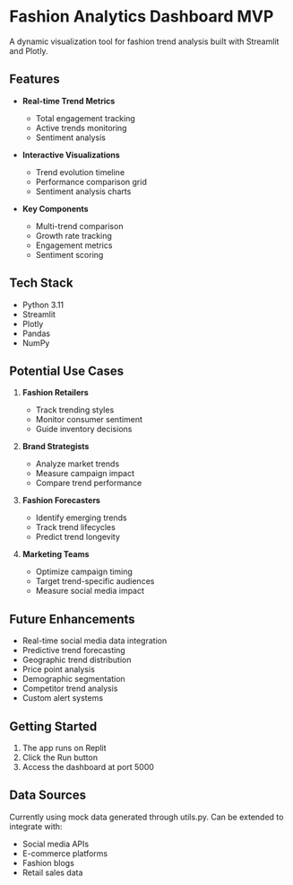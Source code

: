 
# Fashion Analytics Dashboard MVP

A dynamic visualization tool for fashion trend analysis built with Streamlit and Plotly.

## Features

- **Real-time Trend Metrics**
  - Total engagement tracking
  - Active trends monitoring
  - Sentiment analysis
  
- **Interactive Visualizations**
  - Trend evolution timeline
  - Performance comparison grid
  - Sentiment analysis charts

- **Key Components**
  - Multi-trend comparison
  - Growth rate tracking
  - Engagement metrics
  - Sentiment scoring

## Tech Stack

- Python 3.11
- Streamlit
- Plotly
- Pandas
- NumPy

## Potential Use Cases

1. **Fashion Retailers**
   - Track trending styles
   - Monitor consumer sentiment
   - Guide inventory decisions

2. **Brand Strategists**
   - Analyze market trends
   - Measure campaign impact
   - Compare trend performance

3. **Fashion Forecasters**
   - Identify emerging trends
   - Track trend lifecycles
   - Predict trend longevity

4. **Marketing Teams**
   - Optimize campaign timing
   - Target trend-specific audiences
   - Measure social media impact

## Future Enhancements

- Real-time social media data integration
- Predictive trend forecasting
- Geographic trend distribution
- Price point analysis
- Demographic segmentation
- Competitor trend analysis
- Custom alert systems

## Getting Started

1. The app runs on Replit
2. Click the Run button
3. Access the dashboard at port 5000

## Data Sources

Currently using mock data generated through utils.py. Can be extended to integrate with:
- Social media APIs
- E-commerce platforms
- Fashion blogs
- Retail sales data

